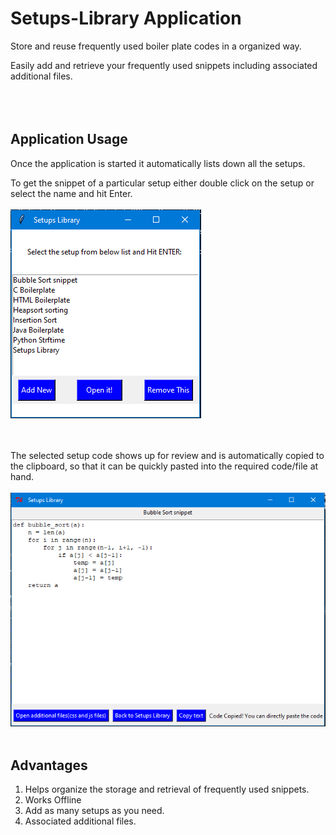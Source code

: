 # Setups-Library Application

Store and reuse frequently used boiler plate codes in a organized way.

Easily add and retrieve your frequently used snippets including associated additional files.  
<br/>  
<br/>  
## Application Usage  

Once the application is started it automatically lists down all the setups.  
  
To get the snippet of a particular setup either double click on the setup or select the name and hit Enter.
<br/>
<br/>
<img src="/images/Snap.PNG" alt="demo" />

<br/>
<br/>
The selected setup code shows up for review and is automatically copied to the clipboard, so that it can be quickly pasted into the required code/file at hand.  
<br/>  
<br/>  
<img src="/images/Snap1.PNG" alt="demo-op" />
<br/>  
<br/>  

## Advantages
1. Helps organize the storage and retrieval of frequently used snippets.
2. Works Offline
3. Add as many setups as you need.
4. Associated additional files.
